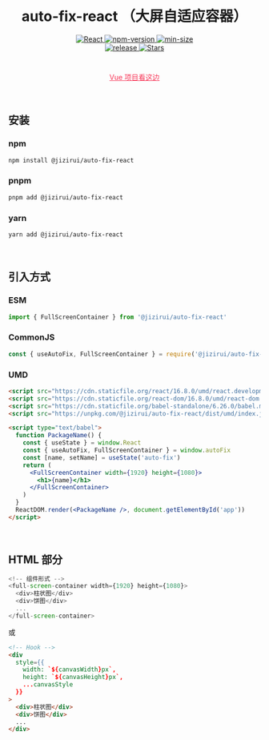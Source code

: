 <h1 align="center">auto-fix-react （大屏自适应容器）</h1>
<div align="center">
 <a href="https://react.dev">
    <img src="https://img.shields.io/badge/react-%3E=16.8.0-green.svg?logo=react&style=flat&colorA=084c61&colorB=f73859" alt="React" />
  </a>
  <a href="https://npmjs.org/package/@jizirui/auto-fix-react">
    <img src="https://img.shields.io/npm/v/@jizirui/auto-fix-react.svg?logo=npm&colorA=87ceeb&colorB=ffb6c1" alt="npm-version" />
  </a>
  <a href="https://npmjs.org/package/@jizirui/auto-fix-react">
    <img src="https://img.shields.io/bundlephobia/min/@jizirui/auto-fix-react.svg?colorA=8a2be2&colorB=00bdaa" alt="min-size" />
  </a>
</div>
<div align="center">
  <a href="https://github.com/Come2BtheOne/auto-fix-react/releases">
    <img src="https://img.shields.io/github/release/Come2BtheOne/auto-fix-react.svg?logo=github&logoColor=181717&colorA=ffa500&colorB=00ff7f" alt="release" />
  </a>  
  <a href="https://github.com/Come2BtheOne/auto-fix-react">
    <img src="https://img.shields.io/github/stars/Come2BtheOne/auto-fix-react.svg" alt="Stars" />
  </a>
</div>
<p align="center" style="margin-top: 40px;">
  <a style="color:#f73859;" href="https://github.com/Come2BtheOne/auto-fix-vue3">Vue 项目看这边</a>
</p>

<br/>

## 安装

### npm

```bash
npm install @jizirui/auto-fix-react
```

### pnpm

```bash
pnpm add @jizirui/auto-fix-react
```

### yarn

```bash
yarn add @jizirui/auto-fix-react
```

<br/>

## 引入方式

### ESM

```js
import { FullScreenContainer } from '@jizirui/auto-fix-react'
```

### CommonJS

```js
const { useAutoFix, FullScreenContainer } = require('@jizirui/auto-fix-react/dist/cjs')
```

### UMD

```html
<script src="https://cdn.staticfile.org/react/16.8.0/umd/react.development.js"></script>
<script src="https://cdn.staticfile.org/react-dom/16.8.0/umd/react-dom.development.js"></script>
<script src="https://cdn.staticfile.org/babel-standalone/6.26.0/babel.min.js"></script>
<script src="https://unpkg.com/@jizirui/auto-fix-react/dist/umd/index.js"></script>

<script type="text/babel">
  function PackageName() {
    const { useState } = window.React
    const { useAutoFix, FullScreenContainer } = window.autoFix
    const [name, setName] = useState('auto-fix')
    return (
      <FullScreenContainer width={1920} height={1080}>
        <h1>{name}</h1>
      </FullScreenContainer>
    )
  }
  ReactDOM.render(<PackageName />, document.getElementById('app'))
</script>
```

<br/>

## HTML 部分

```js
<!-- 组件形式 -->
<full-screen-container width={1920} height={1080}>
  <div>柱状图</div>
  <div>饼图</div>
  ...
</full-screen-container>
```

或

```html
<!-- Hook -->
<div
  style={{
    width: `${canvasWidth}px`,
    height: `${canvasHeight}px`,
    ...canvasStyle
  }}
>
  <div>柱状图</div>
  <div>饼图</div>
  ...
</div>
```
